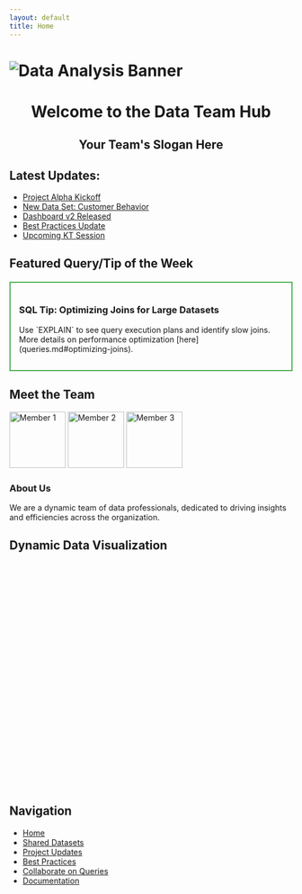 ```yaml
---
layout: default
title: Home
---
```


# ![Data Analysis Banner](assets/images/banner.jpg)

<div align="center">
  <h1>Welcome to the Data Team Hub</h1>
  <h2>Your Team's Slogan Here</h2>
</div>

## Latest Updates:
- [Project Alpha Kickoff](updates.md#project-alpha-kickoff)
- [New Data Set: Customer Behavior](datasets.md#customer-data)
- [Dashboard v2 Released](updates.md#dashboard-v2-released)
- [Best Practices Update](practices.md)
- [Upcoming KT Session](updates.md#upcoming-kt-session)

## Featured Query/Tip of the Week
<div style="border: 2px solid #4CAF50; padding: 15px; margin: 20px 0;">
  <h3>SQL Tip: Optimizing Joins for Large Datasets</h3>
  <p>Use `EXPLAIN` to see query execution plans and identify slow joins. More details on performance optimization [here](queries.md#optimizing-joins).</p>
</div>

## Meet the Team
<div class="team-carousel">
  <img src="assets/images/member1.jpg" alt="Member 1" style="width:100px;"> 
  <img src="assets/images/member2.jpg" alt="Member 2" style="width:100px;">
  <img src="assets/images/member3.jpg" alt="Member 3" style="width:100px;">
</div>

<div>
  <h3>About Us</h3>
  <p>We are a dynamic team of data professionals, dedicated to driving insights and efficiencies across the organization.</p>
</div>

## Dynamic Data Visualization
<div id="chart" style="width: 100%; height: 400px;"></div>
<script src="js/chart.js"></script>
<script>
// Use a chart library like Chart.js or D3.js for visualization
createChart('chart', dataset);
</script>

## Navigation
- [Home](index.md)
- [Shared Datasets](datasets.md)
- [Project Updates](updates.md)
- [Best Practices](practices.md)
- [Collaborate on Queries](queries.md)
- [Documentation](documentation.md)
